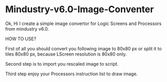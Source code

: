 # Mindustry-v6.0-Image-Conventer
Ok, Hi I create a simple image convertor for Logic Screens and Processors from mindustry v6.0.

HOW TO USE?

First of all you should convert you following image to 80x80 px or split it to tiles 80x80 px, because LScreen resolution is 80x80 only.

Second step is to import you rescaled image to script.

Third step enjoy your Processors instruction list to draw image.
